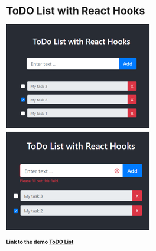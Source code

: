 # ToDO List with React Hooks

![ToDO List](public/img/todo_list.png "ToDO List")

#### Link to the demo [ToDO List](https://parfum505.github.io/todoListReactHooks/ "ToDO List")
